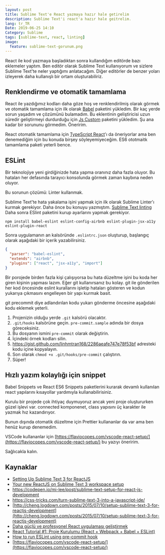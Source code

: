 ```yaml
---
layout: post
title: Sublime Text'e React yazmaya hazır hale getirelim
description: Sublime Text'i react'a hazır hale geitrelim. 
lang: tr_TR
Date: 2019-06-25 14:10
Category: Sublime
tags: [sublime-text, react, linting]
image:
  feature: sublime-text-gorunum.png
---
```


 React ile kod yazmaya başladıktan sonra kullandığım editörde bazı eklemeler yaptım. Ben editör olarak Sublime Text kullanıyorum ve sizlere Sublime Text'te neler yaptığımı anlatacağım. Diğer editörler de benzer yoları izleyerek daha kullanışlı bir ortam oluşturabiliriz.

## Renklendirme ve otomatik tamamlama

React ile yazdığımız kodları daha göze hoş ve renklendirilmiş olarak görmek ve otomatik tamamlama için ilk olarak [Babel](https://packagecontrol.io/packages/Babel) paketini yükledim. Bir kaç yerde sorun yaşadım ve çözümünü bulamadım. Bu eklentinin geliştiricisi uzun süredir geliştirmeyi durdurduğu için [Js Custom](https://github.com/Thom1729/Sublime-JS-Custom) paketini yükledim. Şu ana kadar bir sorununu görmedim. Öneririm.

React otomatik tamamlama için [TypeScript React](https://github.com/Microsoft/TypeScript-Sublime-Plugin)'ı da öneriyorlar ama ben denemediğim için bu konuda birşey söyleyemiyeceğim. ES6 ototmaitk tamamlama paketi yeterli bence.

## ESLint

Bir teknolojiye yeni girdiğinizde hata yapma oranınız daha fazla oluyor. Bu hataları her defasında tarayıcı konsolunda görmek zaman kaybına neden oluyor. 

Bu sorunun çözümü: Linter kullanmak. 

Sublime Text'te hata yakalama işini yapmak için ilk olarak 
Sublime Linter'ı kurmak gerekiyor. Daha önce bu konuyu yazmıştım. [Sublime Text linting](https://fatihhayrioglu.com/sublime-text-linting/) Daha sonra ESlint paketini kurup ayarlarını yapmak gerekiyor.

```
npm install babel-eslint eslint-config-airbnb eslint-plugin-jsx-a11y  eslint-plugin-react
```
Sonra uygulamanın an kalsöründe `.eslintrc.json` oluşturup, başlangıç olarak aşağıdaki bir içerik yazabilirsiniz.

```json
{
  "parser": "babel-eslint",
  "extends": "airbnb",
  "plugins": ["react", "jsx-a11y", "import"]
}

```

Bir porojede birden fazla kişi çalışıyorsa bu hata düzeltme işini bu koda her giren kişinin yapması lazım. Eğer git kullanırsanız bu kolay. git ile gönderilen her kod öncesinde eslint kurallarını işletip hataları gösteren ve kodun yukarıya çıkmasını engelleyen bir yapı kurmak basit.

git precommit diye adlandırılan kodu yukarı gönderme öncesine aşağıdaki kodu eklemek yeterli.

1. Projenizin olduğu yerde `.git` kalsörü olacaktır.
2.   `.git/hooks` kalsörüne geçin.  `pre-commit.sample` adında bir dosya göreceksiniz.
3.  Bu dosyanın ismini `pre-commit` olarak değiştirin.
5.  İçindeki örnek kodları silin.
6.  https://gist.github.com/linhmtran168/2286aeafe747e78f53bf adresteki kodu içine kopyalayın.
7.  Son olarak `chmod +x .git/hooks/pre-commit` çalıştırın.
8.  Süper!

## Hızlı yazım kolaylığı için snippet

Babel Snippets ve React ES6 Snippets paketlerini kurarak devamlı kullanılan react yapılarını kısayollar yardımıyla kullanabilirisiniz.

Kurulu bir projede çok ihtiyaç duymuyoruz ancak yeni proje oluştururken güzel işlevi var. connected komponenet, class yapısını üç karakter ile yazmak hız kazandırıyor.

Bunun dışında otomatik düzeltme için Prettier kullananlar da var ama ben henüz kurup denemedim.

VSCode kullananlar için [https://flaviocopes.com/vscode-react-setup/](https://flaviocopes.com/vscode-react-setup/) bu yazıyı öneririm.

Sağlıcakla kalın.

## Kaynaklar

 - [Setting Up Sublime Text 3 for ReactJS](https://medium.com/@adrianmcli/setting-up-sublime-text-3-for-reactjs-3bf6baceb73a)
 - [Your new ReactJS on Sublime Text 3 workspace setup](https://medium.com/@dwardmr/your-new-reactjs-on-sublime-text-3-workspace-setup-9ce87c12e93a)
 - https://codepen.io/mi-lee/post/sublime-text-setup-for-react-js-development
 - https://css-tricks.com/turn-sublime-text-3-into-a-javascript-ide/
 - [http://cheng.logdown.com/posts/2015/07/10/setup-sublime-text-3-for-reactjs-development](http://cheng.logdown.com/posts/2015/07/10/setup-sublime-text-3-for-reactjs-development)
 - [Daha güçlü ve profesyonel React uygulaması geliştirmek](https://medium.com/@ozluy/daha-g%C3%BC%C3%A7l%C3%BC-ve-profesyonel-react-uygulamas%C4%B1-geli%C5%9Ftirmek-8a85fb41faf1)
 - [React Tutorial #1: Proje Kurulumu (React + Webpack + Babel + ESLint)](https://medium.com/@mozkarakoc/react-tutorial-1-proje-kurulumu-react-webpack-babel-eslint-166b4545d48c)
 - [How to run ESLint using pre-commit hook](https://medium.com/@rashtay/how-to-run-eslint-using-pre-commit-hook-25984fbce17e)
 - [https://flaviocopes.com/vscode-react-setup/](https://flaviocopes.com/vscode-react-setup/)
